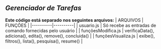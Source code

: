 ## ***Gerenciador de Tarefas***

**Este código está separado nos seguintes arquivos:**
| ARQUIVOS | FUNÇÕES | 
|----------|----------|
| usuario.js   | Só recebe as entradas de comando fornecidas pelo usuário  |
| funçõesModifica.js   | verificaData(), adiciona(), edita(), remove(), concluida()   |
| funçõesVisualiza.js  | exibe(), filtros(), lista(), pesquisa(), resume()   |

